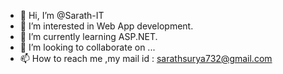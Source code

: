 - 👋 Hi, I’m @Sarath-IT
- 👀 I’m interested in Web App development.
- 🌱 I’m currently learning ASP.NET.
- 💞️ I’m looking to collaborate on ...
- 📫 How to reach me ,my mail id : sarathsurya732@gmail.com

<!---
Sarath-IT/Sarath-IT is a ✨ special ✨ repository because its `README.md` (this file) appears on your GitHub profile.
You can click the Preview link to take a look at your changes.
--->
